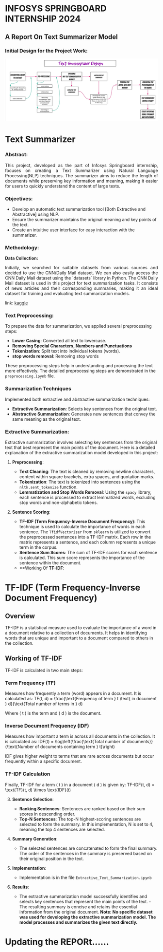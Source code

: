 # INFOSYS SPRINGBOARD INTERNSHIP 2024 
## A Report On Text Summarizer Model
### Initial Design for the Project Work:

![Initial Design Image](<Initial Design Image.png>)

# Text Summarizer
### Abstract:
<p align="justify"> This project, developed as the part of Infosys Springboard internship, focuses on creating a Text Summarizer using Natural Language Processing(NLP) techniques. The summarizer aims to reduce the length of documents while preserving key information and meaning, making it easier for users to quickly understand the content of large texts.</p>

### Objectives:
- Develop an automatic text summarization tool [Both Extractive and Abstractive] using NLP.
- Ensure the summarizer maintains the original meaning and key points of the text.
- Create an intuitive user interface for easy interaction with the summarizer.

### Methodology:

<b> Data Collection: </b>
<p align="justify"> Initially, we searched for suitable datasets from various sources and decided to use the CNN/Daily Mail dataset. We can also easily access the CNN Daily Mail dataset using the `datasets` library in Python.
The CNN Daily Mail dataset is used in this project for text summarization tasks. It consists of news articles and their corresponding summaries, making it an ideal dataset for training and evaluating text summarization models.</p>

link: [kaggle](https://www.kaggle.com/datasets/gowrishankarp/newspaper-text-summarization-cnn-dailymail/code)

### Text Preprocessing:

To prepare the data for summarization, we applied several preprocessing steps:
- **Lower Casing**: Converted all text to lowercase.
- **Removing Special Characters, Numbers and Punctuations**
- **Tokenization**: Split text into individual tokens (words).
- **stop words removal**: Removing stop words

These preprocessing steps help in understanding and processing the text more effectively. The detailed preprocessing steps are demonstrated in the `preprocessing.ipynb` file.

### Summarization Techniques

Implemented both extractive and abstractive summarization techniques:
- **Extractive Summarization**: Selects key sentences from the original text.
- **Abstractive Summarization**: Generates new sentences that convey the same meaning as the original text.

### Extractive Summarization:
Extractive summarization involves selecting key sentences from the original text that best represent the main points of the document. Here is a detailed explanation of the extractive summarization model developed in this project:

1. **Preprocessing**:
   - **Text Cleaning**: The text is cleaned by removing newline characters, content within square brackets, extra spaces, and quotation marks.
   - **Tokenization**: The text is tokenized into sentences using the `nltk.sent_tokenize` function.
   - **Lemmatization and Stop Words Removal**: Using the `spacy` library, each sentence is processed to extract lemmatized words, excluding stop words and non-alphabetic tokens.

2. **Sentence Scoring**:
   - **TF-IDF (Term Frequency-Inverse Document Frequency)**: This technique is used to calculate the importance of words in each sentence. The `TfidfVectorizer` from `sklearn` is utilized to convert the preprocessed sentences into a TF-IDF matrix. Each row in the matrix represents a sentence, and each column represents a unique term in the corpus.
   - **Sentence Sum Scores**: The sum of TF-IDF scores for each sentence is calculated. This sum score represents the importance of the sentence within the document.
   - **Working Of **TF-IDF**:
  # TF-IDF (Term Frequency-Inverse Document Frequency)

## Overview
TF-IDF is a statistical measure used to evaluate the importance of a word in a document relative to a collection of documents. It helps in identifying words that are unique and important to a document compared to others in the collection.

## Working of TF-IDF
TF-IDF is calculated in two main steps:

### Term Frequency (TF)
Measures how frequently a term (word) appears in a document. It is calculated as:
TF(t, d) = \frac{\text{Frequency of term } t \text{ in document } d}{\text{Total number of terms in } d}

Where \( t \) is the term and \( d \) is the document.

### Inverse Document Frequency (IDF)
Measures how important a term is across all documents in the collection. It is calculated as:
IDF(t) = \log\left(\frac{\text{Total number of documents}}{\text{Number of documents containing term } t}\right)

IDF gives higher weight to terms that are rare across documents but occur frequently within a specific document.

### TF-IDF Calculation
Finally, TF-IDF for a term \( t \) in a document \( d \) is given by:
TF-IDF(t, d) = \text{TF}(t, d) \times \text{IDF}(t)



3. **Sentence Selection**:
   - **Ranking Sentences**: Sentences are ranked based on their sum scores in descending order.
   - **Top-N Sentences**: The top-N highest-scoring sentences are selected to form the summary. In this implementation, N is set to 4, meaning the top 4 sentences are selected.

4. **Summary Generation**:
   - The selected sentences are concatenated to form the final summary. The order of the sentences in the summary is preserved based on their original position in the text.

5. **Implementation**:
   - Implementation is in the file `Extractive_Text_Summarization.ipynb`

6. **Results**:
   - The extractive summarization model successfully identifies and selects key sentences that represent the main points of the text.
   -The resulting summary is concise and retains the essential information from the original document.
**Note: No specific dataset was used for developing the extractive summarization model. The model processes and summarizes the given text directly.**


# Updating the REPORt......


